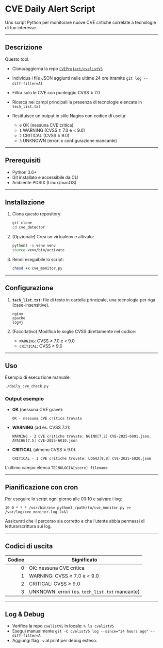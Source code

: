 # CVE Daily Alert Script

Uno script Python per monitorare nuove CVE critiche correlate a tecnologie di tuo interesse.

---

## Descrizione

Questo tool:

* Clona/aggiorna la repo [`CVEProject/cvelistV5`](https://github.com/CVEProject/cvelistV5.git)
* Individua i file JSON aggiunti nelle ultime 24 ore (tramite `git log --diff-filter=A`)
* Filtra solo le CVE con punteggio CVSS ≥ 7.0
* Ricerca nei campi principali la presenza di tecnologie elencate in `tech_list.txt`
* Restituisce un output in stile Nagios con codice di uscita:

  * `0` OK (nessuna CVE critica)
  * `1` WARNING (CVSS ≥ 7.0 e < 9.0)
  * `2` CRITICAL (CVSS ≥ 9.0)
  * `3` UNKNOWN (errori o configurazione mancante)

---

## Prerequisiti

* Python 3.6+
* Git installato e accessibile da CLI
* Ambiente POSIX (Linux/macOS)

---

## Installazione

1. Clona questo repository:

   ```bash
   git clone 
   cd cve_detector
   ```
2. (Opzionale) Crea un virtualenv e attivalo:

   ```bash
   python3 -m venv venv
   source venv/bin/activate
   ```
3. Rendi eseguibile lo script:

   ```bash
   chmod +x cve_monitor.py
   ```

---

## Configurazione

1. **`tech_list.txt`**: file di testo in cartella principale, una tecnologia per riga (case-insensitive).

   ```text
   nginx
   apache
   log4j
   ```
2. (Facoltativo) Modifica le soglie CVSS direttamente nel codice:

   * `WARNING`: CVSS ≥ 7.0 e < 9.0
   * `CRITICAL`: CVSS ≥ 9.0

---

## Uso

Esempio di esecuzione manuale:

```bash
./daily_cve_check.py
```

### Output esempio

* **OK** (nessuna CVE grave):

  ```text
  OK - nessuna CVE critica trovata
  ```
* **WARNING** (ad es. CVSS 7.2):

  ```text
  WARNING - 2 CVE critiche trovate: NGINX[7.2] CVE-2025-6001.json; APACHE[7.5] CVE-2025-6010.json
  ```
* **CRITICAL** (almeno CVSS ≥ 9.0):

  ```text
  CRITICAL - 1 CVE critiche trovate: LOG4J[9.8] CVE-2025-6020.json
  ```

L’ultimo campo elenca `TECNOLOGIA[score] filename`

---

## Pianificazione con cron

Per eseguire lo script ogni giorno alle 00:10 e salvare i log:

```cron
10 0 * * * /usr/bin/env python3 /path/to/cve_monitor.py >> /var/log/cve_monitor.log 2>&1
```

Assicurati che il percorso sia corretto e che l’utente abbia permessi di lettura/scrittura sui log.

---

## Codici di uscita

| Codice | Significato                                    |
| -----: | ---------------------------------------------- |
|      0 | OK: nessuna CVE critica                        |
|      1 | WARNING: CVSS ≥ 7.0 e < 9.0                    |
|      2 | CRITICAL: CVSS ≥ 9.0                           |
|      3 | UNKNOWN: errori (es. `tech_list.txt` mancante) |

---

## Log & Debug

* Verifica la repo `cvelistV5` in locale: `% ls cvelistV5`
* Esegui manualmente `git -C cvelistV5 log --since="24 hours ago" --diff-filter=A`
* Aggiungi flag `-v` al print per debug esteso.
